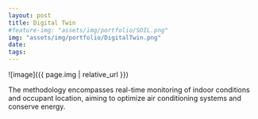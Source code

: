 ```yaml
---
layout: post
title: Digital Twin
#feature-img: "assets/img/portfolio/SOIL.png"
img: "assets/img/portfolio/DigitalTwin.png"
date: 
tags:
---
```


![image]({{ page.img | relative_url }})

The methodology encompasses real-time monitoring of indoor conditions and occupant location, aiming to optimize air conditioning systems and conserve energy.
